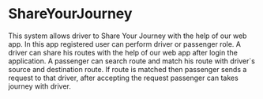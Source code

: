 # ShareYourJourney
This system allows driver to Share Your Journey with the help of our web app. In this app registered user can perform driver or passenger role. A driver can share his routes with the help of our web app after login the application. A passenger can search route and match his route with driver`s source and destination route. If route is matched then passenger sends a request to that driver, after accepting the request passenger can takes journey with driver.
